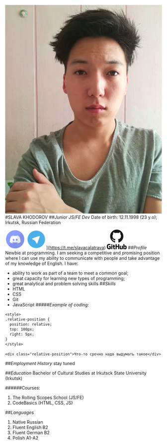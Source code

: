 ![avatar](cv.avatar.jpg)
#SLAVA KHODOROV
##_Junior JS/FE Dev_
Date of birth: 12.11.1998 (23 y.o); 
Irkutsk, Russian Federation

[![Discord](ds64.png)](https://discord.gg/J8yp55yG) 
![Telegram](tg64.png)](https://t.me/slavacalatrava)
[![Github](git64.png)](https://github.com/SlavaCho)
##_Profile_
Newbie at programming. I am seeking a competitive and promising position where I can use my ability to communicate with people and take advantage of my knowledge of English. 
I have: 
* ability to work as part of a team to meet a common goal;
* great capacity for learning new types of programming;
* great analytical and problem solving skills
##_Skills_
* HTML
* CSS
* Git
* JavaScript
#####_Example of coding:_
``` 
<style>
.relative-position {
  position: relative;
  top: 100px;
  right: 5px;
}
</style>

<div class="relative-position">Что-то срочно надо выдумать такое</div>
```
##_Employment History_
stay tuned

##_Education_
Bachelor of Cultural Studies at Irkutsck State University (Irkutsk)

######Courses:
1. The Rolling Scopes School (JS/FE)
2. CodeBasics (HTML, CSS, JS)

##_Languages_
1. Native Russian
2. Fluent English B2
3. Fluent German B2
4. Polish A1-A2
